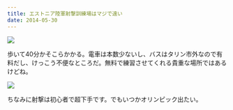 ```yaml
---
title: エストニア陸軍射撃訓練場はマジで遠い
date: 2014-05-30
---
```


![](https://farm3.staticflickr.com/2909/14320376673_c446e96b34_b_d.jpg)

歩いて40分かそこらかかる。電車は本数少ないし、バスはタリン市外なので有料だし、けっこう不便なところだ。無料で練習させてくれる貴重な場所ではあるけどね。

![](https://farm4.staticflickr.com/3757/14299640984_6ea48568d5_b_d.jpg)

ちなみに射撃は初心者で超下手です。でもいつかオリンピック出たい。
